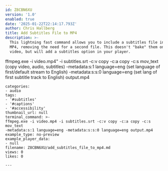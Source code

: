 ```yaml
---
id: Z8CBN6XU
version: '1.0'
enabled: true
date: '2025-01-22T22:14:17.793Z'
author: Chris Hallberg
title: Add Subtitles File to MP4
description: >-
  This lightning fast command allows you to include a subtitles file inside an
  MP4, removing the need for a second file. This doesn't "bake" them onto the
  video, but will add a subtitles option in your player.


  ```

  ffmpeg.exe -i video.mp4" -i subtitles.srt
     -c:v copy -c:a copy -c:s mov_text  (copy video, audio, subtitles)
     -metadata:s:1 language=eng         (set language of first/default stream to English)
     -metadata:s:s:0 language=eng       (set lang of first subtitle track to English)
     output.mp4
  ```
categories:
  - audio
tags:
  - '#subtitles'
  - '#captions'
  - '#accessibility'
thumbnail_url: null
terminal_command: >-
  ffmpeg.exe -i video.mp4 -i subtitles.srt -c:v copy -c:a copy -c:s mov_text
  -metadata:s:1 language=eng -metadata:s:s:0 language=eng output.mp4
example_type: no-preview
example_player_data:
  - null
filename: Z8CBN6XU/add_subtitles_file_to_mp4.md
views: 0
likes: 0

---
```

